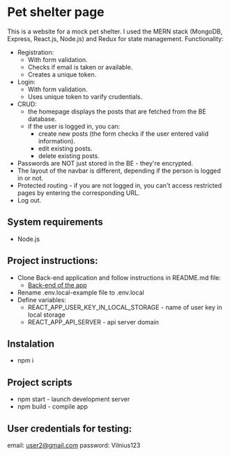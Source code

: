 # Pet shelter page
This is a website for a mock pet shelter. I used the MERN stack (MongoDB, Express, React.js, Node.js) and Redux for state management. Functionality:
  * Registration:
    * With form validation.
    * Checks if email is taken or available. 
    * Creates a unique token.
  * Login:
    * With form validation.
    * Uses unique token to varify crudentials.
  * CRUD:
    * the homepage displays the posts that are fetched from the BE database.
    * if the user is logged in, you can:
      * create new posts (the form checks if the user entered valid information).
      * edit existing posts.
      * delete existing posts.
  * Passwords are NOT just stored in the BE - they're encrypted.
  * The layout of the navbar is different, depending if the person is logged in or not. 
  * Protected routing - if you are not logged in, you can't access restricted pages by entering the corresponding URL. 
  * Log out.

## System requirements
  * Node.js

## Project instructions:
  * Clone Back-end application and follow instructions in README.md file: 
    * [Back-end of the app](https://github.com/ARumiancev/PetShelter-server)
  * Rename .env.local-example file to .env.local
  * Define variables:
    * REACT_APP_USER_KEY_IN_LOCAL_STORAGE - name of user key in local storage
    * REACT_APP_API_SERVER - api server domain

## Instalation
  * npm i

## Project scripts
  * npm start - launch development server
  * npm build - compile app

## User credentials for testing:
email: user2@gmail.com
password: Vilnius123